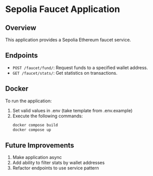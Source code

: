 # Sepolia Faucet Application

## Overview
This application provides a Sepolia Ethereum faucet service.

## Endpoints

- `POST /faucet/fund/`: Request funds to a specified wallet address.
- `GET /faucet/stats/`: Get statistics on transactions.

## Docker

To run the application:
1. Set valid values in .env (take template from .env.example)
2. Execute the following commands:
   ```bash
   docker compose build
   docker compose up
   ```

## Future Improvements
1. Make application async
2. Add ability to filter stats by wallet addresses
3. Refactor endpoints to use service pattern
